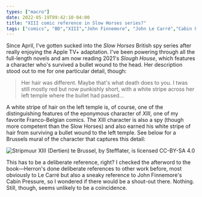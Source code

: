 ```yaml
---
types: ["macro"]
date: 2022-05-19T09:42:10-04:00
title: "XIII comic reference in Slow Horses series?"
tags: ["comics", "BD","XIII","John Finnemore", "John Le Carré","Cabin Pressure"]
---
```


Since April, I've gotten sucked into the *Slow Horses* British spy series after really enjoying the Apple TV+ adaptation. I've been powering through all the full-length novels and am now reading 2021's *Slough House*, which features a character who's survived a bullet wound to the head. Her description stood out to me for one particular detail, though: 

> Her hair was different. Maybe that's what death does to you. I twas still mostly red but now punkishly short, with a white stripe across her left temple where the bullet had passed...

A white stripe of hair on the left temple is, of course, one of the distinguishing features of the eponymous character of *XIII*, one of my favorite Franco-Belgian comics. The XIII character is also a spy (though more competent than the Slow Horses) and also earned his white stripe of hair from surviving a bullet wound to the left temple. See below for a Brussels mural of the character that captures this detail:

![Stripmuur XIII (Dertien) te Brussel, by Stefflater, is licensed CC-BY-SA 4.0](https://upload.wikimedia.org/wikipedia/commons/thumb/4/40/Stripmuur_XIII.jpg/360px-Stripmuur_XIII.jpg)

This has to be a deliberate reference, right? I checked the afterword to the book—Herron's done deliberate references to other work before, most obviously to Le Carré but also a sneaky reference to John Finnemore's Cabin Pressure, so I wondered if there would be a shout-out there. Nothing. Still, though, seems unlikely to be a coincidence.
